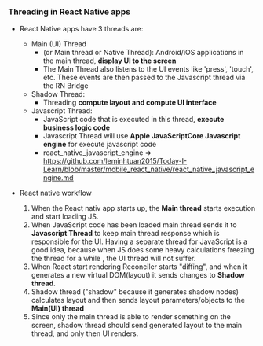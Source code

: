### Threading in React Native apps

* React Native apps have 3 threads are:
  * Main (UI) Thread 
    * (or Main thread or Native Thread): Android/iOS applications in the main thread, **display UI to the screen**
    * The Main Thread also listens to the UI events like 'press', 'touch', etc. These events are then passed to the Javascript thread via the RN Bridge
  * Shadow Thread: 
    * Threading **compute layout and compute UI interface**
  * Javascript Thread: 
    * JavaScript code that is executed in this thread, **execute business logic code**
    * Javascript Thread will use **Apple JavaScriptCore Javascript engine** for execute javascript code
    * react_native_javascript_engine => https://github.com/leminhtuan2015/Today-I-Learn/blob/master/mobile_react_native/react_native_javascript_engine.md

* React native workflow

  1. When the React nativ app starts up, the **Main thread** starts execution and start loading JS.
  2. When JavaScript code has been loaded main thread sends it to **Javascript Thread** to keep main thread response which is responsible for the UI. Having a separate thread for JavaScript is a good idea, because when JS does some heavy calculations freezing the thread for a while , the UI thread will not suffer.
  3. When React start rendering Reconciler starts "diffing", and when it generates a new virtual DOM(layout) it sends changes to **Shadow thread**.
  4. Shadow thread ("shadow" because it generates shadow nodes) calculates layout and then sends layout parameters/objects to the **Main(UI) thread**
  5. Since only the main thread is able to render something on the screen, shadow thread should send generated layout to the main thread, and only then UI renders. 
